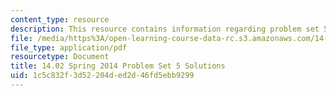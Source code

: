 ```yaml
---
content_type: resource
description: This resource contains information regarding problem set 5 solution.
file: /media/https%3A/open-learning-course-data-rc.s3.amazonaws.com/14-02-principles-of-macroeconomics-spring-2014/1c5c832f3d52204ded2d46fd5ebb9299_MIT14_02S14_pset5_sols.pdf
file_type: application/pdf
resourcetype: Document
title: 14.02 Spring 2014 Problem Set 5 Solutions
uid: 1c5c832f-3d52-204d-ed2d-46fd5ebb9299
---
```

